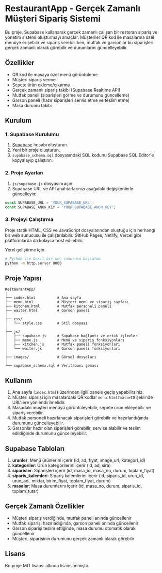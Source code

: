 # RestaurantApp - Gerçek Zamanlı Müşteri Sipariş Sistemi

Bu proje, Supabase kullanarak gerçek zamanlı çalışan bir restoran sipariş ve yönetim sistemi oluşturmayı amaçlar. Müşteriler QR kod ile masalarına özel menüye erişebilir ve sipariş verebilirken, mutfak ve garsonlar bu siparişleri gerçek zamanlı olarak görebilir ve durumlarını güncelleyebilir.

## Özellikler

- QR kod ile masaya özel menü görüntüleme
- Müşteri sipariş verme
- Sepete ürün ekleme/çıkarma
- Gerçek zamanlı sipariş takibi (Supabase Realtime API)
- Mutfak paneli (siparişleri görme ve durumunu güncelleme)
- Garson paneli (hazır siparişleri servis etme ve teslim etme)
- Masa durumu takibi

## Kurulum

### 1. Supabase Kurulumu

1. [Supabase](https://supabase.com/) hesabı oluşturun.
2. Yeni bir proje oluşturun.
3. `supabase_schema.sql` dosyasındaki SQL kodunu Supabase SQL Editor'e kopyalayıp çalıştırın.

### 2. Proje Ayarları

1. `js/supabase.js` dosyasını açın.
2. Supabase URL ve API anahtarlarınızı aşağıdaki değişkenlerle güncelleyin:

```javascript
const SUPABASE_URL = 'YOUR_SUPABASE_URL';
const SUPABASE_ANON_KEY = 'YOUR_SUPABASE_ANON_KEY';
```

### 3. Projeyi Çalıştırma

Proje statik HTML, CSS ve JavaScript dosyalarından oluştuğu için herhangi bir web sunucusu ile çalıştırılabilir. GitHub Pages, Netlify, Vercel gibi platformlarda da kolayca host edilebilir.

Yerel geliştirme için:

```bash
# Python ile basit bir web sunucusu başlatma
python -m http.server 8000
```

## Proje Yapısı

```
RestaurantApp/
│
├── index.html          # Ana sayfa
├── menu.html           # Müşteri menü ve sipariş sayfası
├── kitchen.html        # Mutfak personeli paneli
├── waiter.html         # Garson paneli
│
├── css/
│   └── style.css       # Stil dosyası
│
├── js/
│   ├── supabase.js     # Supabase bağlantı ve ortak işlevler
│   ├── menu.js         # Menü ve sipariş fonksiyonları
│   ├── kitchen.js      # Mutfak paneli fonksiyonları
│   └── waiter.js       # Garson paneli fonksiyonları
│
├── images/             # Görsel dosyaları
│
└── supabase_schema.sql # Veritabanı şeması
```

## Kullanım

1. Ana sayfa (`index.html`) üzerinden ilgili panele geçiş yapabilirsiniz.
2. Müşteri siparişi için masalardaki QR kodlar `menu.html?masa=ID` şeklinde URL'lere yönlendirilmelidir.
3. Masadaki müşteri menüyü görüntüleyebilir, sepete ürün ekleyebilir ve sipariş verebilir.
4. Mutfak personeli hazırlanacak siparişleri görebilir ve hazırlandığında durumunu güncelleyebilir.
5. Garsonlar hazır olan siparişleri görebilir, servise alabilir ve teslim edildiğinde durumunu güncelleyebilir.

## Supabase Tabloları

1. **urunler**: Menü ürünlerini içerir (id, ad, fiyat, image_url, kategori_id)
2. **kategoriler**: Ürün kategorilerini içerir (id, ad, sira)
3. **siparisler**: Siparişleri içerir (id, masa_id, masa_no, durum, toplam_fiyat)
4. **siparis_kalemleri**: Sipariş kalemlerini içerir (id, siparis_id, urun_id, urun_adi, miktar, birim_fiyat, toplam_fiyat, durum)
5. **masalar**: Masa durumlarını içerir (id, masa_no, durum, siparis_id, toplam_tutar)

## Gerçek Zamanlı Özellikler

- Müşteri sipariş verdiğinde, mutfak paneli anında güncellenir
- Mutfak siparişi hazırladığında, garson paneli anında güncellenir
- Garson siparişi teslim ettiğinde, masa durumu otomatik olarak güncellenir
- Müşteri, siparişinin durumunu gerçek zamanlı olarak görebilir

## Lisans

Bu proje MIT lisansı altında lisanslanmıştır.
